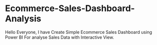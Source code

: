 # Ecommerce-Sales-Dashboard-Analysis
Hello Everyone,
I have Create Simple Ecommerce Sales Dashboard using Power BI For analyse Sales Data with Interactive View.
